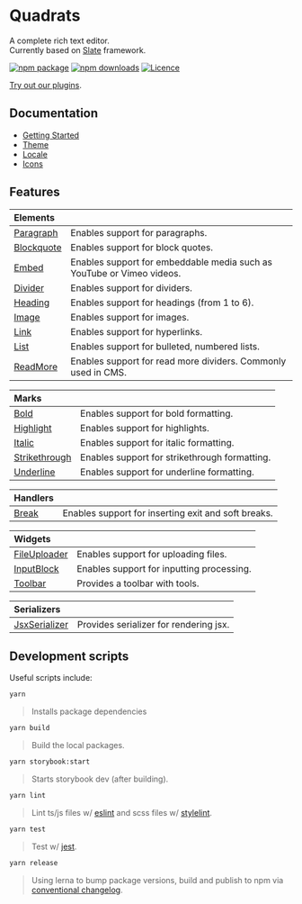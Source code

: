 # Quadrats

A complete rich text editor.  
Currently based on [Slate](https://github.com/ianstormtaylor/slate) framework.

[![npm package](https://img.shields.io/npm/v/@quadrats/react.svg?maxAge=60)](https://www.npmjs.com/package/@quadrats/react)
[![npm downloads](https://img.shields.io/npm/dt/@quadrats/react.svg?maxAge=60)](https://www.npmjs.com/package/@quadrats/react)
[![Licence](https://img.shields.io/github/license/Quadrats/quadrats.svg?maxAge=60)](https://github.com/Quadrats/quadrats/blob/main/LICENSE)

[Try out our plugins](./?path=/story/examples-playgroud--all).

## Documentation

- [Getting Started](./?path=/story/docs-getting-started--page)
- [Theme](./?path=/story/docs-theme--page)
- [Locale](./?path=/story/docs-locale--page)
- [Icons](./?path=/story/docs-icons--page)

## Features

| Elements                                                  |                                                                       |
| :-------------------------------------------------------- | :-------------------------------------------------------------------- |
| [Paragraph](./?path=/story/elements-paragraph--example)   | Enables support for paragraphs.                                       |
| [Blockquote](./?path=/story/elements-blockquote--example) | Enables support for block quotes.                                     |
| [Embed](./?path=/story/elements-embed--example)           | Enables support for embeddable media such as YouTube or Vimeo videos. |
| [Divider](./?path=/story/elements-divider--example)       | Enables support for dividers.                                         |
| [Heading](./?path=/story/elements-heading--example)       | Enables support for headings (from 1 to 6).                           |
| [Image](./?path=/story/elements-image--example)           | Enables support for images.                                           |
| [Link](./?path=/story/elements-link--example)             | Enables support for hyperlinks.                                       |
| [List](./?path=/story/elements-list--example)             | Enables support for bulleted, numbered lists.                         |
| [ReadMore](./?path=/story/elements-readmore--example)     | Enables support for read more dividers. Commonly used in CMS.         |

| Marks                                                        |                                               |
| :----------------------------------------------------------- | :-------------------------------------------- |
| [Bold](./?path=/story/marks-bold--example)                   | Enables support for bold formatting.          |
| [Highlight](./?path=/story/marks-highlight--example)         | Enables support for highlights.               |
| [Italic](./?path=/story/marks-italic--example)               | Enables support for italic formatting.        |
| [Strikethrough](./?path=/story/marks-strikethrough--example) | Enables support for strikethrough formatting. |
| [Underline](./?path=/story/marks-underline--example)         | Enables support for underline formatting.     |

| Handlers                                        |                                                     |
| :---------------------------------------------- | :-------------------------------------------------- |
| [Break](./?path=/story/handlers-break--example) | Enables support for inserting exit and soft breaks. |

| Widgets                                                      |                                           |
| :----------------------------------------------------------- | :---------------------------------------- |
| [FileUploader](./?path=/story/widgets-fileuploader--example) | Enables support for uploading files.      |
| [InputBlock](./?path=/story/widgets-inputblock--example)     | Enables support for inputting processing. |
| [Toolbar](./?path=/story/widgets-toolbar--example)           | Provides a toolbar with tools.            |

| Serializers                                              |                                        |
| :------------------------------------------------------- | :------------------------------------- |
| [JsxSerializer](./?path=/story/serializers-jsx--example) | Provides serializer for rendering jsx. |

## Development scripts

Useful scripts include:

```bash
yarn
```

> Installs package dependencies

```bash
yarn build
```

> Build the local packages.

```bash
yarn storybook:start
```

> Starts storybook dev (after building).

```bash
yarn lint
```

> Lint ts/js files w/ [eslint](https://eslint.org/) and scss files w/ [stylelint](https://stylelint.io/).

```bash
yarn test
```

> Test w/ [jest](https://jestjs.io/).

```bash
yarn release
```

> Using lerna to bump package versions, build and publish to npm via [conventional changelog](https://github.com/conventional-changelog).
